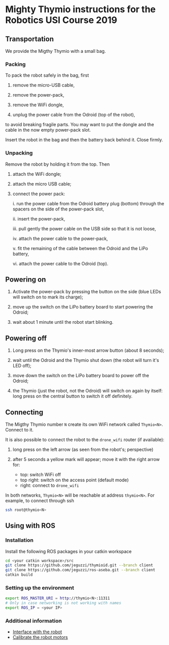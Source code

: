 # Mighty Thymio instructions for the Robotics USI Course 2019

## Transportation

We provide the Migthy Thymio with a small bag.

### Packing

To pack the robot safely in the bag, first

1. remove the micro-USB cable,

2. remove the power-pack,

3. remove the WiFi dongle,

4. unplug the power cable from the Odroid (top of the robot),

to avoid breaking fragile parts. You may want to put the dongle and the cable in the now empty power-pack slot.

Insert the robot in the bag and then the battery back behind it. Close firmly.

### Unpacking

Remove the robot by holding it from the top. Then

1. attach the WiFi dongle;

1. attach the micro USB cable;

3. connect the power pack:

    i. run the power cable from the Odroid battery plug (bottom) through the spacers on the side of the power-pack slot,

    ii. insert the power-pack,

    iii. pull gently the power cable on the USB side so that it is not loose,

    iv. attach the power cable to the power-pack,

    v. fit the remaining of the cable between the Odroid and the LiPo battery,

    vi. attach the power cable to the Odroid (top).

## Powering on

1. Activate the power-pack by pressing the button on the side (blue LEDs will switch on to mark its charge);

2. move up the switch on the LiPo battery board to start powering the Odroid;

3. wait about 1 minute until the robot start blinking.

## Powering off

1. Long press on the Thymio's inner-most arrow button (about 8 seconds);

2. wait until the Odroid and the Thymio shut down (the robot will turn it's LED off);

3. move down the switch on the LiPo battery board to power off the Odroid;

4. the Thymio (just the robot, not the Odroid) will switch on again by itself: long press on the central button to switch it off definitely.

## Connecting

The Migthy Thymio number `N` create its own WiFi network called `Thymio<N>`. Connect to it.

It is also possible to connect the robot to the `drone_wifi` router (if available):

  1. long press on the left arrow (as seen from the robot's; perspective)

  2. after 5 seconds a yellow mark will appear; move it with the right arrow for:
 
     - top: switch WiFi off
     - top right: switch on the access point (default mode)
     - right: connect to `drone_wifi`

In both networks, `Thymio<N>` will be reachable at address `thymio<N>`. For example, to connect through ssh

  ```bash
  ssh root@thymio<N>
  ```

## Using with ROS

### Installation

Install the following ROS packages in your catkin workspace

```bash
cd <your catkin workspace>/src
git clone https://github.com/jeguzzi/thymioid.git --branch client
git clone https://github.com/jeguzzi/ros-aseba.git --branch client
catkin build
```

### Setting up the environment

```bash
export ROS_MASTER_URI = http://thymio<N>:11311
# Only in case networking is not working with names
export ROS_IP = <your IP>
```

### Additional information

- [Interface with the robot](https://github.com/jeguzzi/mighty-thymio/blob/master/client.md)
- [Calibrate the robot motors](https://github.com/jeguzzi/mighty-thymio/blob/master/calibration.md)
